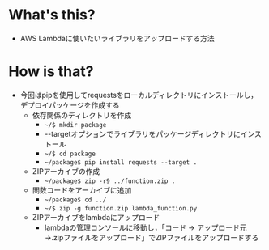 # What's this?
- AWS Lambdaに使いたいライブラリをアップロードする方法

# How is that?
- 今回はpipを使用してrequestsをローカルディレクトリにインストールし，デプロイパッケージを作成する
    - 依存関係のディレクトリを作成
        - `~/$ mkdir package`
        - --targetオプションでライブラリをパッケージディレクトリにインストール
        - `~/$ cd package`
        - `~/package$ pip install requests --target .`
    - ZIPアーカイブの作成
        - `~/package$ zip -r9 ../function.zip .`
    - 関数コードをアーカイブに追加
        - `~/package$ cd ../`
        - `~/$ zip -g function.zip lambda_function.py`
    - ZIPアーカイブをlambdaにアップロード
        - lambdaの管理コンソールに移動し，「コード → アップロード元 →.zipファイルをアップロード」でZIPファイルをアップロードする

